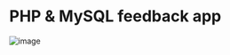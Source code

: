 # PHP & MySQL feedback app
![image](https://user-images.githubusercontent.com/66025444/221142129-caf17899-4194-442c-8e60-b268aa2020d2.png)

